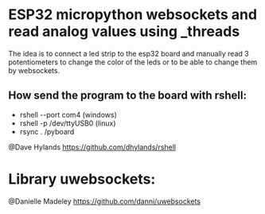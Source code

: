 # ESP32 micropython websockets and read analog values using _threads

The idea is to connect a led strip to the esp32 board and manually read 3 potentiometers to change the color of the leds or to be able to change them by websockets.

## How send the program to the board with rshell:

* rshell --port com4 (windows)
* rshell -p /dev/ttyUSB0 (linux)
* rsync . /pyboard

@Dave Hylands
https://github.com/dhylands/rshell

# Library uwebsockets:
@Danielle Madeley
https://github.com/danni/uwebsockets

